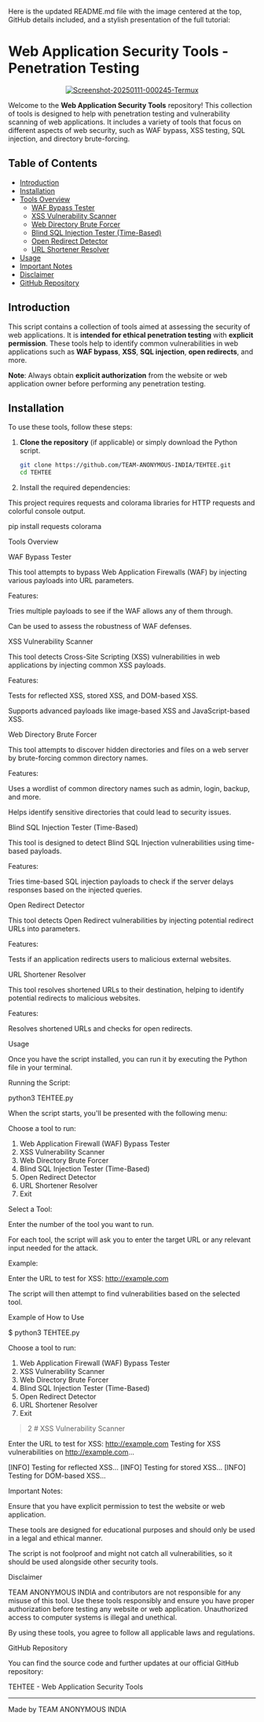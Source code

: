 Here is the updated README.md file with the image centered at the top, GitHub details included, and a stylish presentation of the full tutorial:

# Web Application Security Tools - Penetration Testing

<p align="center">
  <a href="https://ibb.co/7Q0QXS9">
    <img src="https://i.ibb.co/MfJfsgX/Screenshot-20250111-000245-Termux.jpg" alt="Screenshot-20250111-000245-Termux" border="0">
  </a>
</p>

Welcome to the **Web Application Security Tools** repository! This collection of tools is designed to help with penetration testing and vulnerability scanning of web applications. It includes a variety of tools that focus on different aspects of web security, such as WAF bypass, XSS testing, SQL injection, and directory brute-forcing.

## Table of Contents

- [Introduction](#introduction)
- [Installation](#installation)
- [Tools Overview](#tools-overview)
  - [WAF Bypass Tester](#waf-bypass-tester)
  - [XSS Vulnerability Scanner](#xss-vulnerability-scanner)
  - [Web Directory Brute Forcer](#web-directory-brute-forcer)
  - [Blind SQL Injection Tester (Time-Based)](#blind-sql-injection-tester-time-based)
  - [Open Redirect Detector](#open-redirect-detector)
  - [URL Shortener Resolver](#url-shortener-resolver)
- [Usage](#usage)
- [Important Notes](#important-notes)
- [Disclaimer](#disclaimer)
- [GitHub Repository](#github-repository)

## Introduction

This script contains a collection of tools aimed at assessing the security of web applications. It is **intended for ethical penetration testing** with **explicit permission**. These tools help to identify common vulnerabilities in web applications such as **WAF bypass**, **XSS**, **SQL injection**, **open redirects**, and more.

**Note**: Always obtain **explicit authorization** from the website or web application owner before performing any penetration testing.

## Installation

To use these tools, follow these steps:

1. **Clone the repository** (if applicable) or simply download the Python script.

   ```bash
   git clone https://github.com/TEAM-ANONYMOUS-INDIA/TEHTEE.git
   cd TEHTEE

2. Install the required dependencies:

This project requires requests and colorama libraries for HTTP requests and colorful console output.

pip install requests colorama



Tools Overview

WAF Bypass Tester

This tool attempts to bypass Web Application Firewalls (WAF) by injecting various payloads into URL parameters.

Features:

Tries multiple payloads to see if the WAF allows any of them through.

Can be used to assess the robustness of WAF defenses.


XSS Vulnerability Scanner

This tool detects Cross-Site Scripting (XSS) vulnerabilities in web applications by injecting common XSS payloads.

Features:

Tests for reflected XSS, stored XSS, and DOM-based XSS.

Supports advanced payloads like image-based XSS and JavaScript-based XSS.


Web Directory Brute Forcer

This tool attempts to discover hidden directories and files on a web server by brute-forcing common directory names.

Features:

Uses a wordlist of common directory names such as admin, login, backup, and more.

Helps identify sensitive directories that could lead to security issues.


Blind SQL Injection Tester (Time-Based)

This tool is designed to detect Blind SQL Injection vulnerabilities using time-based payloads.

Features:

Tries time-based SQL injection payloads to check if the server delays responses based on the injected queries.


Open Redirect Detector

This tool detects Open Redirect vulnerabilities by injecting potential redirect URLs into parameters.

Features:

Tests if an application redirects users to malicious external websites.


URL Shortener Resolver

This tool resolves shortened URLs to their destination, helping to identify potential redirects to malicious websites.

Features:

Resolves shortened URLs and checks for open redirects.


Usage

Once you have the script installed, you can run it by executing the Python file in your terminal.

Running the Script:

python3 TEHTEE.py

When the script starts, you'll be presented with the following menu:

Choose a tool to run:
1. Web Application Firewall (WAF) Bypass Tester
2. XSS Vulnerability Scanner
3. Web Directory Brute Forcer
4. Blind SQL Injection Tester (Time-Based)
5. Open Redirect Detector
6. URL Shortener Resolver
0. Exit

Select a Tool:

Enter the number of the tool you want to run.

For each tool, the script will ask you to enter the target URL or any relevant input needed for the attack.


Example:

Enter the URL to test for XSS: http://example.com

The script will then attempt to find vulnerabilities based on the selected tool.

Example of How to Use

$ python3 TEHTEE.py

Choose a tool to run:
1. Web Application Firewall (WAF) Bypass Tester
2. XSS Vulnerability Scanner
3. Web Directory Brute Forcer
4. Blind SQL Injection Tester (Time-Based)
5. Open Redirect Detector
6. URL Shortener Resolver
0. Exit
> 2  # XSS Vulnerability Scanner

Enter the URL to test for XSS: http://example.com
Testing for XSS vulnerabilities on http://example.com...

[INFO] Testing for reflected XSS...
[INFO] Testing for stored XSS...
[INFO] Testing for DOM-based XSS...

Important Notes:

Ensure that you have explicit permission to test the website or web application.

These tools are designed for educational purposes and should only be used in a legal and ethical manner.

The script is not foolproof and might not catch all vulnerabilities, so it should be used alongside other security tools.


Disclaimer

TEAM ANONYMOUS INDIA and contributors are not responsible for any misuse of this tool. Use these tools responsibly and ensure you have proper authorization before testing any website or web application. Unauthorized access to computer systems is illegal and unethical.

By using these tools, you agree to follow all applicable laws and regulations.

GitHub Repository

You can find the source code and further updates at our official GitHub repository:

TEHTEE - Web Application Security Tools


---

Made by TEAM ANONYMOUS INDIA
